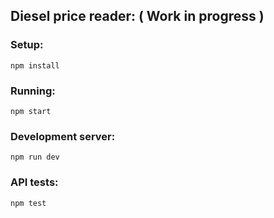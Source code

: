 ## Diesel price reader: ( Work in progress )

### Setup:
```
npm install
```

### Running:
```
npm start
```
### Development server:
```
npm run dev
```
### API tests:
```
npm test
```
